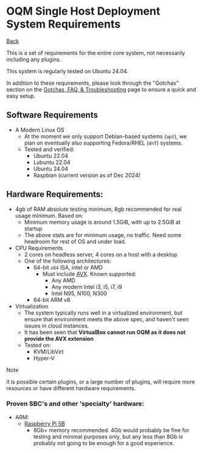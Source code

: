 # OQM Single Host Deployment System Requirements

[Back](README.md)

This is a set of requirements for the entire core system, not necessarily including any plugins.

This system is regularly tested on Ubuntu 24.04.

In addition to these requirements, please look through the "Gotchas" section on the [Gotchas, FAQ, & Troubleshooting](tgf.md) page to ensure a quick and easy setup.

## Software Requirements

- A Modern Linux OS
    - At the moment we only support Debian-based systems (`apt`), we plan on eventually also supporting Fedora/RHEL (`dnf`) systems.
    - Tested and verified:
      - Ubuntu 22.04
      - Lubuntu 22.04
      - Ubuntu 24.04
      - Raspbian (current version as of Dec 2024)

## Hardware Requirements:

- 4gb of RAM absolute testing minimum, 8gb recommended for real usage minimum. Based on:
  - Minimum memory usage is around 1.5GiB, with up to 2.5GiB at startup
  - The above stats are for minimum usage, no traffic. Need some headroom for rest of OS and under load.
- CPU Requirements
    - 2 cores on headless server, 4 cores on a host with a desktop
    - One of the following architectures:
        - 64-bit `x64` ISA, intel or AMD
            - Must include [AVX](https://en.wikipedia.org/wiki/Advanced_Vector_Extensions). Known supported:
                - Any AMD
                - Any modern Intel i3, i5, i7, i9
                - Intel N95, N100, N300
        - 64-bit ARM v8
- Virtualization
  - The system typically runs well in a virtualized environment, but ensure that environment meets the above spec, and haven't seen issues in cloud instances.
  - It has been seen that __VirtualBox cannot run OQM as it does not provide the AVX extension__
  - Tested on:
    - KVM/LibVirt
    - Hyper-V

> [!NOTE]
> it is possible certain plugins, or a large number of plugins, will require more resources or have different hardware requirements.

### Proven SBC's and other 'specialty' hardware:

- ARM:
    - [Raspberry Pi 5B](https://www.raspberrypi.com/products/raspberry-pi-5/)
        - 8Gb+ memory recommended. 4Gb would probably be fine for testing and minimal purposes only, but any less than 8Gb is probably not going to be enough for a good experience.
